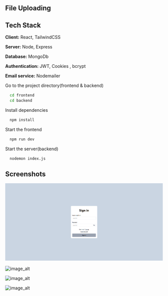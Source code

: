 ## File Uploading



## Tech Stack

**Client:** React, TailwindCSS

**Server:** Node, Express

**Database:** MongoDb

**Authentication:** JWT, Cookies , bcrypt

**Email service:** Nodemailer


Go to the project directory(frontend & backend)

```bash
  cd frontend
  cd backend
```

Install dependencies

```bash
  npm install
```

Start the frontend

```bash
  npm run dev
```

Start the server(backend)

```bash
  nodemon index.js
```

## Screenshots

![image_alt](https://github.com/Profes-alom/FileUploading/blob/main/Screenshot%202025-02-25%20210533.png?raw=true
)

![image_alt]()

![image_alt]()

![image_alt]()


